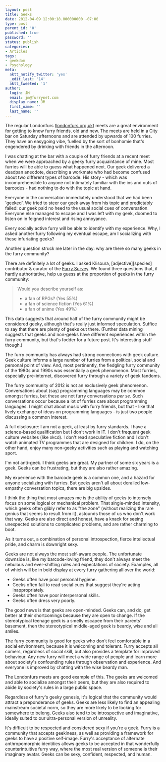 ```yaml
---
layout: post
title: Geeks
date: 2012-04-09 12:00:18.000000000 -07:00
type: post
parent_id: '0'
published: true
password: ''
status: publish
categories:
- Articles
tags:
- geekdom
- Psychology
meta:
  aktt_notify_twitter: 'yes'
  _edit_last: '14'
  aktt_tweeted: '1'
author:
  login: JM
  email: jm@furrynet.com
  display_name: JM
  first_name: ''
  last_name: ''
---
```

<p>The regular Londonfurs (<a href="http://www.londonfurs.org.uk/">londonfurs.org.uk</a>) meets are a great environment for getting to know furry friends, old and new. The meets are held in a City bar on Saturday afternoons and are attended by upwards of 100 furries. They have an easygoing vibe, fuelled by the sort of bonhomie that's engendered by drinking with friends in the afternoon.</p>
<p>I was chatting at the bar with a couple of furry friends at a recent meet when we were approached by a geeky furry acquaintance of mine. Most furries will be able to guess what happened next. Our geek delivered a deadpan anecdote, describing a workmate who had become confused about two different types of barcode. His story - which was incomprehensible to anyone not intimately familiar with the ins and outs of barcodes - had nothing to do with the topic at hand.</p>
<p>Everyone in the conversation immediately understood that we had been 'geeked'. We tried to steer our geek away from his topic and predictably failed: our geek paid no heed to the usual social cues of conversation. Everyone else managed to escape and I was left with my geek, doomed to listen on in feigned interest and rising annoyance.</p>
<p>Every socially active furry will be able to identify with my experience. Why, I asked another furry following my eventual escape, am I socializing with these infuriating geeks?</p>
<p>Another question struck me later in the day: why are there so many geeks in the furry community?</p>
<!--more-->
<p>There are definitely a lot of geeks. I asked Klisoura, [adjective][species] contributor &amp; curator of the <a href="http://www.klisoura.com/furrypoll.php">Furry Survey</a>. We found three questions that, if hardly authoritative, help us guess at the proportion of geeks in the furry community:</p>
<blockquote><p>Would you describe yourself as:</p>
<ul>
</ul>
<ul>
<li>a fan of RPGs? (Yes 55%)</li>
<li>a fan of science fiction (Yes 61%)</li>
<li>a fan of anime (Yes 49%)</li>
</ul>
</blockquote>
<p>This data suggests that around half of the furry community might be considered geeky, although that's really just informed speculation. Suffice to say that there are plenty of geeks out there. (Further data mining suggests that geeks and non-geeks have different experiences within the furry community, but that's fodder for a future post. It's interesting stuff though.)</p>
<p>The furry community has always had strong connections with geek culture. Geek culture informs a large number of furries from a political, social and personal point of view. And, most pertinently, the fledgling furry community of the 1980s and 1990s was essentially a geek phenomenon. Most furries, especially pre-internet, discovered furry through a variety of geek fandoms.</p>
<p>The furry community of 2012 is not an exclusively geek phenomenon. Conversations about (say) programming languages may be common amongst furries, but these are not furry conversations <em>per se</em>. Such conversations occur because a lot of furries care about programming languages. I might chat about music with furry friends, but that - like that lively exchange of ideas on programming languages - is just two people discussing a common interest.</p>
<p>A full disclosure: I am not a geek, at least by furry standards. I have a science-based qualification but I don't work in IT. I don't frequent geek culture websites (like xkcd). I don't read speculative fiction and I don't watch animated TV programmes that are designed for children. I do, on the other hand, enjoy many non-geeky activities such as playing and watching sport.</p>
<p>I'm not anti-geek. I think geeks are great. My partner of some six years is a geek. Geeks can be frustrating, but they are also rather amazing.</p>
<p>My experience with the barcode geek is a common one, and a hazard for anyone socializing with furries. But geeks aren't all about derailed low-empathy conversation topics, there are big upsides.</p>
<p>I think the thing that most amazes me is the ability of geeks to intensely focus on some logical or mechanical problem. That single-minded intensity, which geeks often glibly refer to as "the zone" (without realizing the rare genius that seems to result from it), astounds those of us who don't work that way. Geeks are also direct and honest, have a knack for seeing unexpected solutions to complicated problems, and are rather charming to boot.</p>
<p>As it turns out, a combination of personal introspection, fierce intellectual pride, and charm is downright sexy.</p>
<p>Geeks are not always the most self-aware people. The unfortunate downside is, like my barcode-loving friend, they don't always meet the nebulous and ever-shifting rules and expectations of society. Examples, all of which will be in bold display at every furry gathering all over the world:</p>
<ul>
<li>Geeks often have poor personal hygiene.</li>
<li>Geeks often fail to read social cues that suggest they're acting inappropriately.</li>
<li>Geeks often have poor interpersonal skills.</li>
<li>Geeks often dress very poorly.</li>
</ul>
<p>The good news is that geeks are open-minded. Geeks can, and do, get better at their shortcomings because they are open to change. If the stereotypical teenage geek is a smelly escapee from their parents' basement, then the stereotypical middle-aged geek is beardy, wise and all smiles.</p>
<p>The furry community is good for geeks who don't feel comfortable in a social environment, because it is welcoming and tolerant. Furry accepts all comers, regardless of social skill, but also provides a template for improved behaviour. Any new furry will meet a wide range of people and learn more about society's confounding rules through observation and experience. And everyone is improved by chatting with the wise beardy man.</p>
<p>The Londonfurs meets are good example of this. The geeks are welcomed and able to socialize amongst their peers, but they are also required to abide by society's rules in a large public space.</p>
<p>Regardless of furry's geeky genesis, it's logical that the community would attract a preponderance of geeks. Geeks are less likely to find an appealing mainstream societal norm, so they are more likely to be looking for somewhere to belong. Geeks also tend to be introspective and imaginative, ideally suited to our ultra-personal version of unreality.</p>
<p>It's difficult to be respected and considered sexy if you're a geek. Furry is a community that accepts geekiness, as well as providing a framework for geeks to have a positive self-image. Furry's acceptance of alternate anthropomorphic identities allows geeks to be accepted in that wonderfully counterintuitive furry way, where the most real version of someone is their imaginary avatar. Geeks can be sexy, confident, respected, and human.</p>



